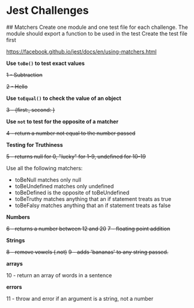 # Jest Challenges

## Matchers
Create one module and one test file for each challenge.
The module should export a function to be used in the test
Create the test file first

https://facebook.github.io/jest/docs/en/using-matchers.html

**Use ```toBe()``` to test exact values**

~~1 - Subtraction~~

~~2 - Hello <name>~~

**Use ```toEqual()``` to check the value of an object**

~~3 - {first:<first>, second: <second>}~~

**Use ```not``` to test for the opposite of a matcher**

~~4 - return a number not equal to the number passed~~

**Testing for Truthiness**

~~5 - returns null for 0, "lucky" for 1-9, undefined for 10-19~~

Use all the following matchers:
* toBeNull matches only null
* toBeUndefined matches only undefined
* toBeDefined is the opposite of toBeUndefined
* toBeTruthy matches anything that an if statement treats as true
* toBeFalsy matches anything that an if statement treats as false

**Numbers**

~~6 - returns a number between 12 and 20~~
~~7 - floating point addition~~

**Strings**

~~8 - remove vowels (.not)~~
~~9 - adds 'bananas' to any string passed.~~

**arrays**

10 - return an array of words in a sentence

**errors**

11 - throw and error if an argument is a string, not a number
